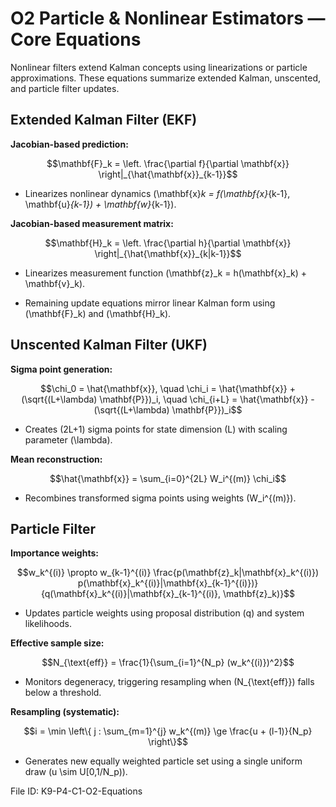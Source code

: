 # O2 Particle & Nonlinear Estimators — Core Equations

Nonlinear filters extend Kalman concepts using linearizations or particle approximations. These equations summarize extended Kalman, unscented, and particle filter updates.

## Extended Kalman Filter (EKF)
**Jacobian-based prediction:**

$$\mathbf{F}_k = \left. \frac{\partial f}{\partial \mathbf{x}} \right|_{\hat{\mathbf{x}}_{k-1}}$$

- Linearizes nonlinear dynamics \(\mathbf{x}_k = f(\mathbf{x}_{k-1}, \mathbf{u}_{k-1}) + \mathbf{w}_{k-1}\).

**Jacobian-based measurement matrix:**

$$\mathbf{H}_k = \left. \frac{\partial h}{\partial \mathbf{x}} \right|_{\hat{\mathbf{x}}_{k|k-1}}$$

- Linearizes measurement function \(\mathbf{z}_k = h(\mathbf{x}_k) + \mathbf{v}_k\).

- Remaining update equations mirror linear Kalman form using \(\mathbf{F}_k\) and \(\mathbf{H}_k\).

## Unscented Kalman Filter (UKF)
**Sigma point generation:**

$$\chi_0 = \hat{\mathbf{x}}, \quad \chi_i = \hat{\mathbf{x}} + (\sqrt{(L+\lambda) \mathbf{P}})_i, \quad \chi_{i+L} = \hat{\mathbf{x}} - (\sqrt{(L+\lambda) \mathbf{P}})_i$$

- Creates \(2L+1\) sigma points for state dimension \(L\) with scaling parameter \(\lambda\).

**Mean reconstruction:**

$$\hat{\mathbf{x}} = \sum_{i=0}^{2L} W_i^{(m)} \chi_i$$

- Recombines transformed sigma points using weights \(W_i^{(m)}\).

## Particle Filter
**Importance weights:**

$$w_k^{(i)} \propto w_{k-1}^{(i)} \frac{p(\mathbf{z}_k|\mathbf{x}_k^{(i)}) p(\mathbf{x}_k^{(i)}|\mathbf{x}_{k-1}^{(i)})}{q(\mathbf{x}_k^{(i)}|\mathbf{x}_{k-1}^{(i)}, \mathbf{z}_k)}$$

- Updates particle weights using proposal distribution \(q\) and system likelihoods.

**Effective sample size:**

$$N_{\text{eff}} = \frac{1}{\sum_{i=1}^{N_p} (w_k^{(i)})^2}$$

- Monitors degeneracy, triggering resampling when \(N_{\text{eff}}\) falls below a threshold.

**Resampling (systematic):**

$$i = \min \left\{ j : \sum_{m=1}^{j} w_k^{(m)} \ge \frac{u + (l-1)}{N_p} \right\}$$

- Generates new equally weighted particle set using a single uniform draw \(u \sim U[0,1/N_p)\).

File ID: K9-P4-C1-O2-Equations
